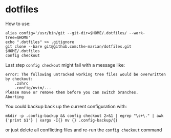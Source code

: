 # dotfiles

How to use: 
```
alias config='/usr/bin/git --git-dir=$HOME/.dotfiles/ --work-tree=$HOME'
echo ".dotfiles" >> .gitignore
git clone --bare git@github.com:the-marian/dotfiles.git $HOME/.dotfiles
config checkout
```

Last step `config checkout` might fail with a message like:
```
error: The following untracked working tree files would be overwritten by checkout:
    .zshrc
    .config/nvim/...
Please move or remove them before you can switch branches.
Aborting
```

You could backup back up the current configuration with: 
```
mkdir -p .config-backup && config checkout 2>&1 | egrep "\s+\." | awk {'print $1'} | xargs -I{} mv {} .config-backup/{}
```

or just delete all conflicting files and re-run the `config checkout` command
